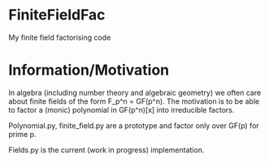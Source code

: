 # FiniteFieldFac
My finite field factorising code

# Information/Motivation
In algebra (including number theory and algebraic geometry) we often care about finite fields of the form F_p^n = GF(p^n).
The motivation is to be able to factor a (monic) polynomial in GF(p^n)[x] into irreducible factors.

Polynomial.py, finite_field.py are a prototype and factor only over GF(p) for prime p.

Fields.py is the current (work in progress) implementation.

